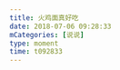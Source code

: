 ```yaml
---
title: 火鸡面真好吃
date: 2018-07-06 09:28:33
mCategories: [说说]
type: moment
time: t092833
---
```


<div id="pics-20180706092833"></div>

<script src="/lib/moment/pics.js"></script>
<script>
var data = [
    {"link": "2018-07-06_000001.jpeg", "type": "shuoshuo"}
];
picsRender(data, "pics-20180706092833");
</script>

